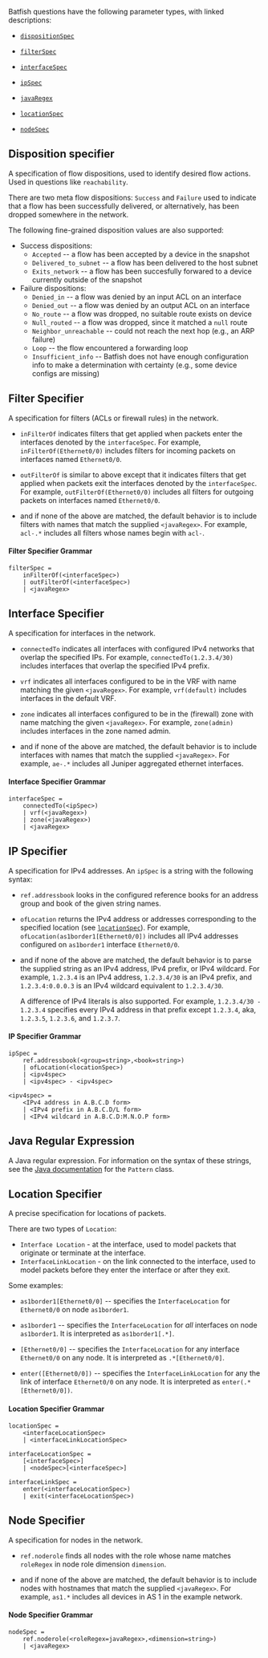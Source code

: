 Batfish questions have the following parameter types, with linked descriptions:

<!--
[comment]: # (* `bgpPropertySpec`)
[comment]: # (* `boolean`)
[comment]: # (* `comparator`)
[comment]: # (* `double`)
[comment]: # (* `float`)
[comment]: # (* `headerConstraint`)
[comment]: # (* `integer`)
[comment]: # (* `interfacePropertySpec`)
-->
* [`dispositionSpec`](#disposition-specifier)

* [`filterSpec`](#filter-specifier)

* [`interfaceSpec`](#interface-specifier)

<!--
[comment]: # (* `ip`)
[comment]: # (* `ipProtocol`)
-->

* [`ipSpec`](#ip-specifier)

<!--
[comment]: # (* `ipWildcard`)
-->

* [`javaRegex`](#java-regular-expression)

<!--
[comment]: # (* `jsonPath`)
[comment]: # (* `jsonPathRegex`)
-->

* [`locationSpec`](#location-specifier)

<!--
[comment]: # (* `long`)
[comment]: # (* `namedStructureSpec`)
[comment]: # (* `nodePropertySpec`)
-->

* [`nodeSpec`](#node-specifier)

<!--
[comment]: # (* `ospfPropertySpec`)
[comment]: # (* `prefix`)
[comment]: # (* `prefixRange`)
[comment]: # (* `protocol`)
[comment]: # (* `question`)
[comment]: # (* `string`)
[comment]: # (* `subrange`)
-->

## Disposition specifier

A specification of flow dispositions, used to identify desired flow actions. Used in questions like `reachability`.

There are two meta flow dispositions: `Success` and `Failure` used to indicate that a flow has been successfully delivered, 
or alternatively, has been dropped somewhere in the network. 

The following fine-grained disposition values are also supported:
* Success dispositions:
    * `Accepted` -- a flow has been accepted by a device in the snapshot
    * `Delivered_to_subnet` -- a flow has been delivered to the host subnet
    * `Exits_network` -- a flow has been succesfully forwared to a device currently outside of the snapshot
* Failure dispositions:
    * `Denied_in` -- a flow was denied by an input ACL on an interface
    * `Denied_out` -- a flow was denied by an output ACL on an interface
    * `No_route` -- a flow was dropped, no suitable route exists on device 
    * `Null_routed` -- a flow was dropped, since it matched a `null` route 
    * `Neighbor_unreachable` -- could not reach the next hop (e.g., an ARP failure)
    * `Loop` -- the flow encountered a forwarding loop
    * `Insufficient_info` -- Batfish does not have enough configuration info to make a determination with certainty (e.g., some device configs are missing)

## Filter Specifier

A specification for filters (ACLs or firewall rules) in the network.

* `inFilterOf` indicates filters that get applied when packets enter the interfaces denoted by the `interfaceSpec`. For example, `inFilterOf(Ethernet0/0)` includes filters for incoming packets on interfaces named `Ethernet0/0`.

* `outFilterOf` is similar to above except that it indicates filters that get applied when packets exit the interfaces denoted by the `interfaceSpec`. For example, `outFilterOf(Ethernet0/0)` includes all filters for outgoing packets on interfaces named `Ethernet0/0`.

* and if none of the above are matched, the default behavior is to include filters with names that match the supplied `<javaRegex>`. For example, `acl-.*` includes all filters whose names begin with `acl-`.

#### Filter Specifier Grammar

```
filterSpec =
    inFilterOf(<interfaceSpec>)
    | outFilterOf(<interfaceSpec>)
    | <javaRegex>
```

## Interface Specifier

A specification for interfaces in the network.

* `connectedTo` indicates all interfaces with configured IPv4 networks that overlap the specified IPs. For example, `connectedTo(1.2.3.4/30)` includes interfaces that overlap the specified IPv4 prefix.

* `vrf` indicates all interfaces configured to be in the VRF with name matching the given `<javaRegex>`. For example, `vrf(default)` includes interfaces in the default VRF.

* `zone` indicates all interfaces configured to be in the (firewall) zone with name matching the given `<javaRegex>`. For example, `zone(admin)` includes interfaces in the zone named admin.

* and if none of the above are matched, the default behavior is to include interfaces with names that match the supplied `<javaRegex>`. For example, `ae-.*` includes all Juniper aggregated ethernet interfaces.

#### Interface Specifier Grammar

```
interfaceSpec =
    connectedTo(<ipSpec>)
    | vrf(<javaRegex>)
    | zone(<javaRegex>)
    | <javaRegex>
```

## IP Specifier

A specification for IPv4 addresses. An `ipSpec` is a string with the following syntax:

* `ref.addressbook` looks in the configured reference books for an address group and book of the given string names.

* `ofLocation` returns the IPv4 address or addresses corresponding to the specified location (see [`locationSpec`](#location-specifier)).  For example, `ofLocation(as1border1[Ethernet0/0])` includes all IPv4 addresses configured on `as1border1` interface `Ethernet0/0`.

* and if none of the above are matched, the default behavior is to parse the supplied string as an IPv4 address, IPv4 prefix, or IPv4 wildcard. For example, `1.2.3.4` is an IPv4 address, `1.2.3.4/30` is an IPv4 prefix, and `1.2.3.4:0.0.0.3` is an IPv4 wildcard equivalent to `1.2.3.4/30`.

    A difference of IPv4 literals is also supported. For example, `1.2.3.4/30 - 1.2.3.4` specifies every IPv4 address in that prefix except `1.2.3.4`, aka, `1.2.3.5`, `1.2.3.6`, and `1.2.3.7`.

#### IP Specifier Grammar

```
ipSpec =
    ref.addressbook(<group=string>,<book=string>)
    | ofLocation(<locationSpec>)
    | <ipv4spec>
    | <ipv4spec> - <ipv4spec>

<ipv4spec> =
    <IPv4 address in A.B.C.D form>
    | <IPv4 prefix in A.B.C.D/L form>
    | <IPv4 wildcard in A.B.C.D:M.N.O.P form>
```

## Java Regular Expression

A Java regular expression. For information on the syntax of these strings, see the [Java documentation](https://docs.oracle.com/javase/8/docs/api/java/util/regex/Pattern.html#sum) for the `Pattern` class.

## Location Specifier

A precise specification for locations of packets.

There are two types of `Location`:
* `Interface Location` - at the interface, used to model packets that originate or terminate at the interface.
* `InterfaceLinkLocation` - on the link connected to the interface, used to model packets before they enter the interface or after they exit.

Some examples:

* `as1border1[Ethernet0/0]` -- specifies the `InterfaceLocation` for `Ethernet0/0` on node `as1border1`.

* `as1border1` -- specifies the `InterfaceLocation` for *all* interfaces on node `as1border1`. It is interpreted as `as1border1[.*]`.

* `[Ethernet0/0]` -- specifies the `InterfaceLocation` for any interface `Ethernet0/0` on any node. It is interpreted as `.*[Ethernet0/0]`.

* `enter([Ethernet0/0])` -- specifies the `InterfaceLinkLocation` for any the link of interface `Ethernet0/0` on any node. It is interpreted as `enter(.*[Ethernet0/0])`.

#### Location Specifier Grammar

```
locationSpec =
    <interfaceLocationSpec>
    | <interfaceLinkLocationSpec>

interfaceLocationSpec =
    [<interfaceSpec>]
    | <nodeSpec>[<interfaceSpec>]

interfaceLinkSpec =
    enter(<interfaceLocationSpec>)
    | exit(<interfaceLocationSpec>)
```

## Node Specifier

A specification for nodes in the network.

* `ref.noderole` finds all nodes with the role whose name matches `roleRegex` in node role dimension `dimension`.

* and if none of the above are matched, the default behavior is to include nodes with hostnames that match the supplied `<javaRegex>`. For example, `as1.*` includes all devices in AS 1 in the example network.

#### Node Specifier Grammar

```
nodeSpec =
    ref.noderole(<roleRegex=javaRegex>,<dimension=string>)
    | <javaRegex>
```
